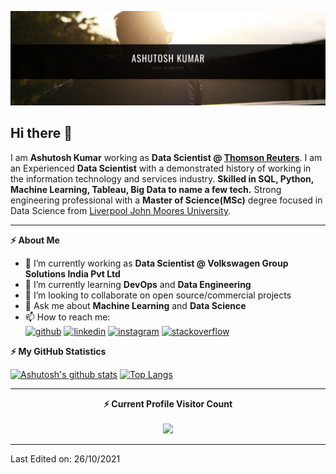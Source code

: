 ![Banner Image](https://github.com/Ashutosh27ind/Ashutosh27ind/blob/main/download_new.png)

## Hi there 👋

I am **Ashutosh Kumar** working as **Data Scientist @ [Thomson Reuters](https://www.thomsonreuters.com/en.html)**. I am an Experienced **Data Scientist** with a demonstrated history of working in the information technology and services industry. **Skilled in SQL, Python, Machine Learning, Tableau, Big Data to name a few tech.** Strong engineering professional with a **Master of Science(MSc)** degree focused in Data Science from [Liverpool John Moores University](https://www.ljmu.ac.uk/).

---
<!-- GitHub stats -->
<b>⚡ About Me</b>  

- 🔭 I’m currently working as **Data Scientist @ Volkswagen Group Solutions India Pvt Ltd**
- 🌱 I’m currently learning **DevOps** and **Data Engineering**
- 👯 I’m looking to collaborate on open source/commercial projects
- 💬 Ask me about **Machine Learning** and **Data Science**
- 📫 How to reach me:<br>
  [<img src='https://cdn.jsdelivr.net/npm/simple-icons@3.0.1/icons/github.svg' alt='github' height='40'>](https://github.com/Ashutosh27ind)  [<img src='https://cdn.jsdelivr.net/npm/simple-icons@3.0.1/icons/linkedin.svg' alt='linkedin' height='40'>](https://www.linkedin.com/in/ashutosh--kumar//)  [<img src='https://cdn.jsdelivr.net/npm/simple-icons@3.0.1/icons/instagram.svg' alt='instagram' height='40'>](https://www.instagram.com/ashutoshk2/)  [<img src='https://cdn.jsdelivr.net/npm/simple-icons@3.0.1/icons/stackoverflow.svg' alt='stackoverflow' height='40'>](https://stackoverflow.com/users/4235469/ashu-kr)  
  
  

<!-- GitHub stats -->
<b>⚡ My GitHub Statistics</b>  

[![Ashutosh's github stats](https://github-readme-stats.vercel.app/api?username=Ashutosh27ind&show_icons=true&theme=gotham&count_private=true)](https://github.com/anuraghazra/github-readme-stats) [![Top Langs](https://github-readme-stats.vercel.app/api/top-langs/?username=Ashutosh27ind&&theme=gotham&hide=html&langs_count=7&layout=compact)](https://github.com/anuraghazra/github-readme-stats)
  

<hr>

<p align="Center"> 
  <b> ⚡ Current Profile Visitor Count</b><br><br>
  <img src="https://profile-counter.glitch.me/Ashutosh27ind/count.svg"/>
</p>
<hr>

Last Edited on: 26/10/2021

